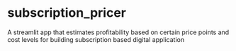 # subscription_pricer
A streamlit app that estimates profitability based on certain price points and cost levels for building subscription based digital application
